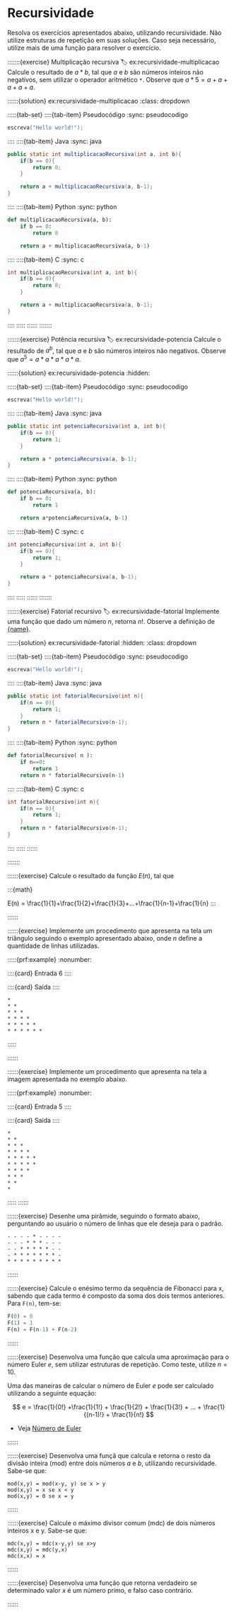 
# Recursividade

Resolva os exercícios apresentados abaixo, utilizando recursividade. Não utilize estruturas de repetição em suas soluções. Caso seja necessário, utilize mais de uma função para resolver o exercício.

:::::::{exercise} Multiplicação recursiva
:label: ex:recursividade-multiplicacao
Calcule o resultado de $a*b$, tal que $a$ e $b$ são números inteiros não negativos, sem utilizar o operador aritmético `*`. Observe que $a*5 = a+a+a+a+a$.

::::::{solution} ex:recursividade-multiplicacao
:class: dropdown

:::::{tab-set}
::::{tab-item} Pseudocódigo
:sync: pseudocodigo

```c
escreva("Hello world!");
```

::::
::::{tab-item} Java
:sync: java

```java
public static int multiplicacaoRecursiva(int a, int b){
    if(b == 0){
        return 0;
    }

    return a + multiplicacaoRecursiva(a, b-1);
}
```

::::
::::{tab-item} Python
:sync: python

```python
def multiplicacaoRecursiva(a, b):
    if b == 0:
        return 0

    return a + multiplicacaoRecursiva(a, b-1)
```

::::
::::{tab-item} C
:sync: c

```c
int multiplicacaoRecursiva(int a, int b){
    if(b == 0){
        return 0;
    }

    return a + multiplicacaoRecursiva(a, b-1);
}
```

::::
:::::
::::::
:::::::

:::::::{exercise} Potência recursiva
:label: ex:recursividade-potencia
Calcule o resultado de $a^b$, tal que $a$ e $b$ são números inteiros não negativos. Observe que $a^5 = a*a*a*a*a$.

::::::{solution} ex:recursividade-potencia
:hidden:
<!-- :class: dropdown -->

:::::{tab-set}
::::{tab-item} Pseudocódigo
:sync: pseudocodigo

```c
escreva("Hello world!");
```

::::
::::{tab-item} Java
:sync: java

```java
public static int potenciaRecursiva(int a, int b){
    if(b == 0){
        return 1;
    }

    return a * potenciaRecursiva(a, b-1);
}
```

::::
::::{tab-item} Python
:sync: python

```python
def potenciaRecursiva(a, b):
    if b == 0:
        return 1

    return a*potenciaRecursiva(a, b-1)
```

::::
::::{tab-item} C
:sync: c

```c
int potenciaRecursiva(int a, int b){
    if(b == 0){
        return 1;
    }

    return a * potenciaRecursiva(a, b-1);
}
```

::::
:::::
::::::
:::::::

:::::::{exercise} Fatorial recursivo
:label: ex:recursividade-fatorial
Implemente uma função que dado um número $n$, retorna $n!$. Observe a definição de [{name}](#def:mat-fatorial).

::::::{solution} ex:recursividade-fatorial
:hidden:
:class: dropdown

:::::{tab-set}
::::{tab-item} Pseudocódigo
:sync: pseudocodigo

```c
escreva("Hello world!");
```

::::
::::{tab-item} Java
:sync: java

```java
public static int fatorialRecursivo(int n){
    if(n == 0){
        return 1;
    }
    return n * fatorialRecursivo(n-1);
}
```

::::
::::{tab-item} Python
:sync: python

```python
def fatorialRecursivo( n ):
    if n==0:
        return 1
    return n * fatorialRecursivo(n-1)
```

::::
::::{tab-item} C
:sync: c

```c
int fatorialRecursivo(int n){
    if(n == 0){
        return 1;
    }
    return n * fatorialRecursivo(n-1);
}
```

::::
:::::
::::::

:::::::

::::::{exercise}
Calcule o resultado da função $E(n)$, tal que

:::{math}

E(n) = \frac{1}{1}+\frac{1}{2}+\frac{1}{3}+...+\frac{1}{n-1}+\frac{1}{n}
:::

::::::

::::::{exercise}
Implemente um procedimento que apresenta na tela um triângulo seguindo o exemplo apresentado abaixo, onde $n$ define a quantidade de linhas utilizadas.

:::::{prf:example}
:nonumber:

::::{card} Entrada
6
::::

::::{card} Saída
::::
```
*
* *
* * *
* * * *
* * * * *
* * * * * *
```
:::::

::::::

::::::{exercise}
Implemente um procedimento que apresenta na tela a imagem apresentada no exemplo abaixo.

:::::{prf:example}
:nonumber:

::::{card} Entrada
5
::::

::::{card} Saída
::::
```
*
* *
* * *
* * * * 
* * * * *
* * * * *
* * * *
* * *
* *
*
```
:::::
::::::

::::::{exercise}
Desenhe uma pirâmide, seguindo o formato abaixo, perguntando ao usuário o número de linhas que ele deseja para o padrão.
```
- - - - * - - - -
- - - * * * - - -
- - * * * * * - -
- * * * * * * * -
* * * * * * * * *
```

::::::

::::::{exercise}
Calcule o enésimo termo da sequência de Fibonacci para x, sabendo que cada termo é composto da soma dos dois termos anteriores. Para `F(n)`, tem-se:
```py
F(0) = 0
F(1) = 1
F(n) = F(n-1) + F(n-2)
```

::::::

::::::{exercise}
Desenvolva uma função que calcula uma aproximação para o número Euler $e$, sem utilizar estruturas de repetição. Como teste, utilize $n=10$.


Uma das maneiras de calcular o número de Euler $e$ pode ser calculado utilizando a seguinte equação:

$$
e = \frac{1}{0!} +\frac{1}{1!} + \frac{1}{2!} + \frac{1}{3!} + … + \frac{1}{(n-1)!} + \frac{1}{n!}
$$

- Veja [Número de Euler](https://pt.wikipedia.org/wiki/Número_de_Euler)


::::::

::::::{exercise}
Desenvolva uma funçã que calcula e retorna o resto da divisão inteira (mod) entre dois números $a$ e $b$, utilizando recursividade. Sabe-se que:
```
mod(x,y) = mod(x-y, y) se x > y
mod(x,y) = x se x < y
mod(x,y) = 0 se x = y
```

::::::

::::::{exercise}
Calcule o máximo divisor comum (mdc) de dois números inteiros x e y. Sabe-se que:
```
mdc(x,y) = mdc(x-y,y) se x>y
mdc(x,y) = mdc(y,x)
mdc(x,x) = x
```

::::::

::::::{exercise}
Desenvolva uma função que retorna verdadeiro se determinado valor $x$ é um número primo, e falso caso contrário.

::::::